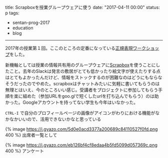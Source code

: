 title: Scrapboxを授業グループウェアに使う
date: "2017-04-11 00:00"
status: p
tags:
- sentan-prog-2017
- education
- blog
---

2017年の授業第１回。ここのところの定番になっている[正規表現ワークショップ](/2015/04/08/201504/regexp-workshop/)をした。

新機軸としては授業の情報共有用のグループウェアに[Scrapbox](http://scrapbox.io)を使うことにしたこと。去年のSlackは発言の敷居がとても低かったり絵文字が使えたりする点はとてもよかったんだけど、情報をストックするのが困難なのはどうにもならなそうだったのでやめた。scrapboxはチャットみたいに気軽に書いてもらうのは無理とはいえ、今のところいい感じ。受講者をプロジェクトに参加してもらう手順を楽に組めた（参加URLをgoo.glで短くしたurlを打ち込んでもらう）のは助かった。Googleアカウントを持ってない学生も今年はいなかった。

`CTRL-I` で自分のプロフィールページの画像がアイコンがわりにおける機能がなかなかいいので、活用できないかなと思っている

{% image https://i.gyazo.com/5d0e0acd3377a200689c84110527f0fd.png 400 %}
出席者一覧として

{% image https://i.gyazo.com/eb126bf4cf8edaa4b5fd5099d057369c.png 400 %}
アンケート
